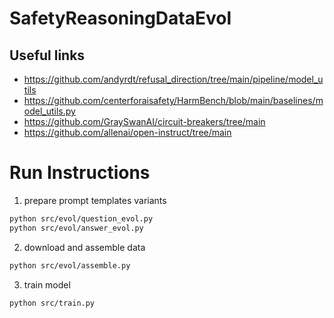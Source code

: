 # SafetyReasoningDataEvol

## Useful links
- https://github.com/andyrdt/refusal_direction/tree/main/pipeline/model_utils
- https://github.com/centerforaisafety/HarmBench/blob/main/baselines/model_utils.py
- https://github.com/GraySwanAI/circuit-breakers/tree/main
- https://github.com/allenai/open-instruct/tree/main

# Run Instructions

1. prepare prompt templates variants
```bash
python src/evol/question_evol.py
python src/evol/answer_evol.py
```
2. download and assemble data
```bash
python src/evol/assemble.py
```
3. train model
```bash
python src/train.py
```
